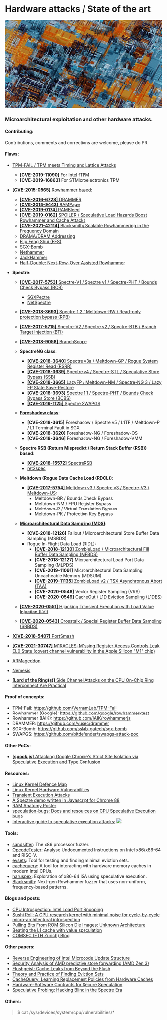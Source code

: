 # Hardware attacks / State of the art

<p align="center">
  <img src="main.jpg">
</p>

### Microarchitectural exploitation and other hardware attacks.

#### Contributing:
Contributions, comments and corrections are welcome, please do PR.

#### Flaws:
* [TPM-FAIL / TPM meets Timing and Lattice Attacks](https://tpm.fail/)
    * __[CVE-2019-11090]__ For Intel fTPM
    * __[CVE-2019-16863]__ For STMicroelectronics TPM

* [__[CVE-2015-0565]__ Rowhammer based](https://users.ece.cmu.edu/~yoonguk/papers/kim-isca14.pdf):
    * [__[CVE-2016-6728]__ DRAMMER](https://vvdveen.com/publications/drammer.pdf)
    * [__[CVE-2018-9442]__ RAMPage](https://rampageattack.com/)
    * [__[CVE-2019-0174]__ RAMBleed](https://rambleed.com/)
    * [__[CVE-2019-0162]__ SPOILER / Speculative Load Hazards Boost Rowhammer and Cache Attacks](https://arxiv.org/abs/1903.00446)
    * [__[CVE-2021-42114]__ Blacksmith/ Scalable Rowhammering in the Frequency Domain](https://comsec.ethz.ch/research/dram/blacksmith/)
    * [DRAMA/DRAM Addressing](https://www.usenix.org/conference/usenixsecurity16/technical-sessions/presentation/pessl)
    * [Flip Feng Shui (FFS)](https://www.usenix.org/conference/usenixsecurity16/technical-sessions/presentation/razavi)
    * [SGX-Bomb](https://www.microsoft.com/en-us/research/publication/sgx-bomb-locking-down-the-processor-via-rowhammer-attack/)
    * [Nethammer](https://arxiv.org/abs/1805.04956)
    * [JackHammer](https://arxiv.org/abs/1912.11523)
    * [Half-Double: Next-Row-Over Assisted Rowhammer](https://github.com/google/hammer-kit/blob/9adad960512d511e864bb7854822f0d1b789ac4b/20210525_half_double.pdf)

* __Spectre__:
    * [__[CVE-2017-5753]__ Spectre-V1 / Spectre v1 / Spectre-PHT / Bounds Check Bypass (BCB)](https://meltdownattack.com/)
        * [SGXPectre](https://arxiv.org/abs/1802.09085)
        * [NetSpectre](https://arxiv.org/abs/1807.10535)
        
    * [__[CVE-2018-3693]__ Spectre 1.2 / Meltdown-RW / Read-only protection bypass (RPB)](https://arxiv.org/abs/1807.03757) 	
    * [__[CVE-2017-5715]__ Spectre-V2 / Spectre v2 / Spectre-BTB / Branch Target Injection (BTI)](https://arxiv.org/abs/1807.03757)
    * [__[CVE-2018-9056]__ BranchScope](https://www.researchgate.net/publication/323951622_BranchScope_A_New_Side-Channel_Attack_on_Directional_Branch_Predictor)
    * __SpectreNG class__:
        * [__[CVE-2018-3640]__ Spectre v3a / Meltdown-GP / Rogue System Register Read (RSRR)]()
        * [__[CVE-2018-3639]__ Spectre v4 / Spectre-STL / Speculative Store Bypass (SSB)](https://bugs.chromium.org/p/project-zero/issues/detail?id=1528)
        * [__[CVE-2018-3665]__ LazyFP / Meltdown-NM / Spectre-NG 3 / Lazy FP State Save-Restore](https://arxiv.org/abs/1806.07480)
        * [__[CVE-2018-3693]__ Spectre 1.1 / Spectre-PHT / Bounds Check Bypass Store (BCBS)]()
        * [__[CVE-2019-1125]__ Spectre SWAPGS]()
        
    * [__Foreshadow class__](https://foreshadowattack.eu/):
        * __[CVE-2018-3615]__ Foreshadow / Spectre v5 / L1TF / Meltdown-P / L1 Terminal Fault in SGX
        * __[CVE-2018-3620]__ Foreshadow-NG / Foreshadow-OS
        * __[CVE-2018-3646]__ Foreshadow-NG / Foreshadow-VMM
        
    * __Spectre RSB (Return Mispredict / Return Stack Buffer (RSB)) based__:
        * [__[CVE-2018-15572]__ SpectreRSB](https://arxiv.org/abs/1807.07940)
        * [ret2spec](https://arxiv.org/pdf/1807.10364.pdf)
        
    * __Meltdown (Rogue Data Cache Load (RDCL))__:
        * [__[CVE-2017-5754]__ Meltdown v3 / Spectre v3 / Spectre-V3 / Meltdown-US](https://arxiv.org/abs/1811.05441):
            * Meltdown-BR / Bounds Check Bypass
            * Meltdown-NM / FPU Register Bypass
            * Meltdown-P / Virtual Translation Bypass
            * Meltdown-PK / Protection Key Bypass
            
    * [__Microarchitectural Data Sampling (MDS)__](https://mdsattacks.com/):
        * __[CVE-2018-12126]__ Fallout / Microarchitectural Store Buffer Data Sampling (MSBDS)
        * Rogue In-Flight Data Load (RIDL):
            * [__[CVE-2018-12130]__ ZombieLoad / Microarchitectural Fill Buffer Data Sampling (MFBDS)](https://zombieloadattack.com/)
            * __[CVE-2018-12127]__ Microarchitectural Load Port Data Sampling (MLPDS)
            * __[CVE-2019-11091]__ Microarchitectural Data Sampling Uncacheable Memory (MDSUM)
            * [__[CVE-2019-11135]__ ZombieLoad v2 / TSX Asynchronous Abort (TAA)](https://zombieloadattack.com/)
            * __[CVE-2020-0548]__ Vector Register Sampling (VRS)
            * [__[CVE-2020-0549]__ CacheOut / L1D Eviction Sampling (L1DES)](https://cacheoutattack.com/)
    * [__[CVE-2020-0551]__ Hijacking Transient Execution with Load Value Injection (LVI)](https://lviattack.eu)
    * [__[CVE-2020-0543]__ Crosstalk / Special Register Buffer Data Sampling (SRBDS)](https://download.vusec.net/papers/crosstalk_sp21.pdf)

            
* [__[CVE-2018-5407]__ PortSmash]()
* [__[CVE-2021-30747]__ M1RACLES: M1ssing Register Access Controls Leak EL0 State (covert channel vulnerability in the Apple Silicon "M1" chip)](https://m1racles.com/)
* [ARMageddon](https://arxiv.org/abs/1511.04897v1)
* [Nemesis](https://distrinet.cs.kuleuven.be/software/sancus/publications/ccs18.pdf)
* [__[Lord of the Ring(s)]__ Side Channel Attacks on the CPU On-Chip Ring Interconnect Are Practical](https://arxiv.org/pdf/2103.03443.pdf)

#### Proof of concepts:
* TPM-Fail: https://github.com/VernamLab/TPM-Fail
* Rowhammer (Google): https://github.com/google/rowhammer-test
* Rowhammer (IAIK): https://github.com/IAIK/rowhammerjs
* DRAMMER: https://github.com/vusec/drammer
* SGX-Bomb: https://github.com/sslab-gatech/sgx-bomb
* SWAPGS: https://github.com/bitdefender/swapgs-attack-poc

#### Other PoCs:
* [__[spook.js]__ Attacking Google Chrome's Strict Site Isolation via Speculative Execution and Type Confusion](https://www.spookjs.com/)

#### Resources:
* [Linux Kernel Defence Map](https://github.com/a13xp0p0v/linux-kernel-defence-map)
* [Linux Kernel Hardware Vulnerabilities](https://www.kernel.org/doc/html/latest/admin-guide/hw-vuln/index.html)
* [Transient Execution Attacks](https://transient.fail)
* [A Spectre demo written in Javascript for Chrome 88](https://leaky.page)
* [RAM Anatomy Poster](https://goodies.dotnetos.org/files/dotnetos-poster-ram.pdf)
* [speculation-bugs: Docs and resources on CPU Speculative Execution bugs](https://github.com/marcan/speculation-bugs)
* [Interactive guide to speculative execution attacks:](https://mdsattacks.com/diagram.html)
![](https://mdsattacks.com/images/skylake.svg)

#### Tools:
* [sandsifter](https://github.com/xoreaxeaxeax/sandsifter): The x86 processor fuzzer.
* [OpcodeTester](https://github.com/cattius/opcodetester): Analyse Undocumented Instructions on Intel x86/x86-64 and RISC-V.
* [evsets](https://github.com/cgvwzq/evsets): Tool for testing and finding minimal eviction sets.
* [cachequery](https://github.com/cgvwzq/cachequery): A tool for interacting with hardware memory caches in modern Intel CPUs.
* [haruspex](https://github.com/can1357/haruspex): Exploration of x86-64 ISA using speculative execution.
* [Blacksmith](https://github.com/comsec-group/blacksmith): Next-gen Rowhammer fuzzer that uses non-uniform, frequency-based patterns.

#### Blogs and posts:
* [CPU Introspection: Intel Load Port Snooping](https://gamozolabs.github.io/metrology/2019/12/30/load-port-monitor.html)
* [Sushi Roll: A CPU research kernel with minimal noise for cycle-by-cycle micro-architectural introspection](https://gamozolabs.github.io/metrology/2019/08/19/sushi_roll.html)
* [Pulling Bits From ROM Silicon Die Images: Unknown Architecture](https://ryancor.medium.com/pulling-bits-from-rom-silicon-die-images-unknown-architecture-b73b6b0d4e5d)
* [Beating the L1 cache with value speculation](https://mazzo.li/posts/value-speculation.html)
* [COMSEC (ETH Zürich) Blog](https://comsec.ethz.ch/research/)

#### Other papers:
* [Reverse Engineering of Intel Microcode Update Structure](https://ieeexplore.ieee.org/document/9197630)
* [Security Analysis of AMD predictive store forwarding (AMD Zen 3)](https://www.amd.com/system/files/documents/security-analysis-predictive-store-forwarding.pdf)
* [Flushgeist: Cache Leaks from Beyond the Flush](https://vwzq.net/papers/flushgeist20.pdf)
* [Theory and Practice of Finding Eviction Sets](https://ieeexplore.ieee.org/document/8835261)
* [CacheQuery: Learning Replacement Policies from Hardware Caches](https://arxiv.org/abs/1912.09770)
* [Hardware-Software Contracts for Secure Speculation](https://arxiv.org/abs/2006.03841)
* [Speculative Probing: Hacking Blind in the Spectre Era](https://download.vusec.net/papers/blindside_ccs20.pdf)

#### Others:
> $ cat /sys/devices/system/cpu/vulnerabilities/*
